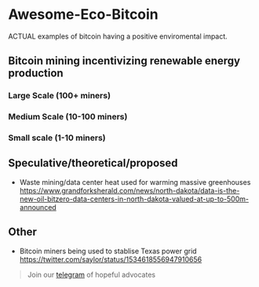 # Awesome-Eco-Bitcoin

ACTUAL examples of bitcoin having a positive enviromental impact.

## Bitcoin mining incentivizing renewable energy production 

### Large Scale (100+ miners)

### Medium Scale (10-100 miners)

### Small scale (1-10 miners)

## Speculative/theoretical/proposed

* Waste mining/data center heat used for warming massive greenhouses https://www.grandforksherald.com/news/north-dakota/data-is-the-new-oil-bitzero-data-centers-in-north-dakota-valued-at-up-to-500m-announced 

## Other 

* Bitcoin miners being used to stablise Texas power grid https://twitter.com/saylor/status/1534618556947910656

> Join our <a href="https://t.me/bitcoinenviromentalism">telegram</a> of hopeful advocates
